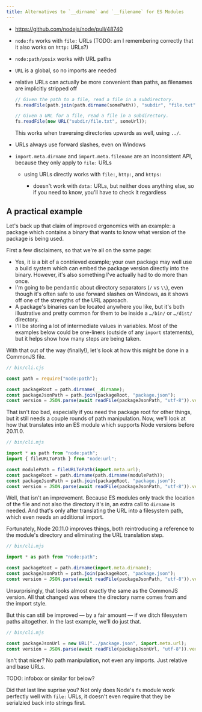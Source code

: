 ```yaml
---
title: Alternatives to `__dirname` and `__filename` for ES Modules
---
```


* <https://github.com/nodejs/node/pull/48740>
* `node:fs` works with `file:` URLs (TODO: am I remembering correctly that it
  also works on `http:` URLs?)
* `node:path/posix` works with URL paths
* `URL` is a global, so no imports are needed
* relative URLs can actually be more convenient than paths, as filenames are
  implicitly stripped off

  ``` javascript
  // Given the path to a file, read a file in a subdirectory.
  fs.readFile(path.join(path.dirname(somePath)), "subdir", "file.txt");

  // Given a URL for a file, read a file in a subdirectory.
  fs.readFile(new URL("subdir/file.txt", someUrl));
  ```

  This works when traversing directories upwards as well, using `../`.

* URLs always use forward slashes, even on Windows
* `import.meta.dirname` and `import.meta.filename` are an inconsistent API,
  because they only apply to `file:` URLs

  * using URLs directly works with `file:`, `http:`, and `https:`

    * doesn't work with `data:` URLs, but neither does anything else, so if you
      need to know, you'll have to check it regardless

## A practical example

Let's back up that claim of improved ergonomics with an example: a package which
contains a binary that wants to know what version of the package is being used.

First a few disclaimers, so that we're all on the same page:

* Yes, it *is* a bit of a contrieved example; your own package may well use a
  build system which can embed the package version directly into the binary.
  However, it's also something I've actually had to do more than once.
* I'm going to be pendantic about directory separators (`/` vs `\\`), even
  though it's often safe to use forward slashes on Windows, as it shows off one
  of the strengths of the URL approach.
* A package's binaries can be located anywhere you like, but it's both
  illustrative and pretty common for them to be inside a `…/bin/` or `…/dist/`
  directory.
* I'll be storing a lot of intermediate values in variables. Most of the
  examples below could be one-liners (outside of any `import` statements), but
  it helps show how many steps are being taken.

With that out of the way (finally!), let's look at how this might be done in a
CommonJS file.

``` javascript
// bin/cli.cjs

const path = require("node:path");

const packageRoot = path.dirname(__dirname);
const packageJsonPath = path.join(packageRoot, "package.json");
const version = JSON.parse(await readFile(packageJsonPath, "utf-8")).version;
```

That isn't *too* bad, especially if you need the package root for other things,
but it still needs a couple rounds of path manipulation. Now, we'll look at how
that translates into an ES module which supports Node versions before 20.11.0.

``` javascript
// bin/cli.mjs

import * as path from "node:path";
import { fileURLToPath } from "node:url";

const modulePath = fileURLToPath(import.meta.url);
const packageRoot = path.dirname(path.dirname(modulePath));
const packageJsonPath = path.join(packageRoot, "package.json");
const version = JSON.parse(await readFile(packageJsonPath, "utf-8")).version;
```

Well, that isn't an improvement. Because ES modules only track the location of
the file and not also the directory it's in, an extra call to `dirname` is
needed. And that's only after translating the URL into a filesystem path, which
even needs an additional import.

Fortunately, Node 20.11.0 improves things, both reintroducing a reference to the
module's directory and eliminating the URL translation step.

``` javascript
// bin/cli.mjs

import * as path from "node:path";

const packageRoot = path.dirname(import.meta.dirname);
const packageJsonPath = path.join(packageRoot, "package.json");
const version = JSON.parse(await readFile(packageJsonPath, "utf-8")).version;
```

Unsurprisingly, that looks almost exactly the same as the CommonJS version. All
that changed was where the directory name comes from and the import style.

But this can still be improved — by a fair amount — if we ditch filesystem paths
altogether. In the last example, we'll do just that.

``` javascript
// bin/cli.mjs

const packageJsonUrl = new URL("../package.json", import.meta.url);
const version = JSON.parse(await readFile(packageJsonUrl, "utf-8")).version;
```

Isn't that nicer? No path manipulation, not even any imports. Just relative and
base URLs.

TODO: infobox or similar for below?

Did that last line suprise you? Not only does Node's `fs` module work perfectly
well with `file:` URLs, it doesn't even require that they be serialzied back
into strings first.
